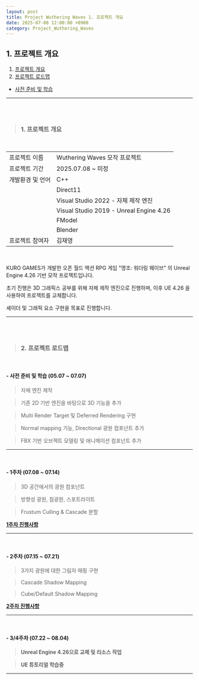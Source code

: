```yaml
---
layout: post
title: Project Wuthering Waves 1. 프로젝트 개요
date: 2025-07-08 12:00:00 +0900
category: Project_Wuthering_Waves
---
```


## 1. 프로젝트 개요

1. [프로젝트 개요](#1-프로젝트-개요-1)
2. [프로젝트 로드맵](#2-프로젝트-로드맵)
  - [사전 준비 및 학습](#--사전-준비-및-학습-0507--0707)

---

<br><br>

>### 1. 프로젝트 개요

<br>

|||
|---|---|
|프로젝트 이름|Wuthering Waves 모작 프로젝트|
|프로젝트 기간|2025.07.08 ~ 미정|
|개발환경 및 언어|C++|
||Direct11|
||Visual Studio 2022 - 자체 제작 엔진|
||Visual Studio 2019 - Unreal Engine 4.26|
||FModel|
||Blender|
|프로젝트 참여자|김재영|

<br>

KURO GAMES가 개발한 오픈 월드 액션 RPG 게임 "명조: 워더링 웨이브" 의 Unreal Engine 4.26 기반 모작 프로젝트입니다.

초기 진행은 3D 그래픽스 공부를 위해 자체 제작 엔진으로 진행하며, 이후 UE 4.26 을 사용하여 프로젝트를 교체합니다.

셰이더 및 그래픽 요소 구현을 목표로 진행합니다.

---

<br><br>

>### 2. 프로젝트 로드맵

<br>

#### - 사전 준비 및 학습 (05.07 ~ 07.07)

> 자체 엔진 제작

> 기존 2D 기반 엔진을 바탕으로 3D 기능을 추가

> Multi Render Target 및 Deferred Rendering 구현

> Normal mapping 기능, Directional 광원 컴포넌트 추가

> FBX 기반 오브젝트 모델링 및 애니메이션 컴포넌트 추가

---

<br>

#### - 1주차 (07.08 ~ 07.14)

> 3D 공간에서의 광원 컴포넌트

> 방향성 광원, 점광원, 스포트라이트

> Frustum Culling & Cascade 분할

[**1주차 진행사항**](https://dormouse0224.github.io/project_wuthering_waves/2025/07/14/Project_Wuthering_Waves_2._1%EC%A3%BC%EC%B0%A8_%EC%A7%84%ED%96%89%EC%82%AC%ED%95%AD.html)

---

<br>

#### - 2주차 (07.15 ~ 07.21)

> 3가지 광원에 대한 그림자 매핑 구현

> Cascade Shadow Mapping

> Cube/Default Shadow Mapping

[**2주차 진행사항**](https://dormouse0224.github.io/project_wuthering_waves/2025/07/22/Project_Wuthering_Waves_3._2%EC%A3%BC%EC%B0%A8_%EC%A7%84%ED%96%89%EC%82%AC%ED%95%AD.html)

---

<br>

#### - 3/4주차 (07.22 ~ 08.04)

> **Unreal Engine 4.26으로 교체 및 리소스 작업**

> **UE 튜토리얼 학습중**

---